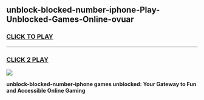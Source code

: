 
## unblock-blocked-number-iphone-Play-Unblocked-Games-Online-ovuar
<h3>
<a href="https://premium76.site?title=unblock-blocked-number-iphone&ref=25A">CLICK TO PLAY</a></h3>
<hr>

<h3>
<a href="https://premium76.site?title=unblock-blocked-number-iphone&ref=25A">CLICK 2 PLAY</a>
  
</h3>

<a href="https://premium76.site?title=unblock-blocked-number-iphone&ref=25A"><img src="https://clearcache.store/games.png"></a>


**unblock-blocked-number-iphone games unblocked: Your Gateway to Fun and Accessible Online Gaming**
